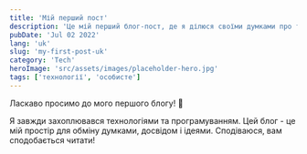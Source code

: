 ```yaml
---
title: 'Мій перший пост'
description: 'Це мій перший блог-пост, де я ділюся своїми думками про технології та життя.'
pubDate: 'Jul 02 2022'
lang: 'uk'
slug: 'my-first-post-uk'
category: 'Tech'
heroImage: 'src/assets/images/placeholder-hero.jpg'
tags: ['технології', 'особисте']
---
```


Ласкаво просимо до мого першого блогу! 🎉

Я завжди захоплювався технологіями та програмуванням. Цей блог - це мій простір для обміну думками, досвідом і ідеями. Сподіваюся, вам сподобається читати!
